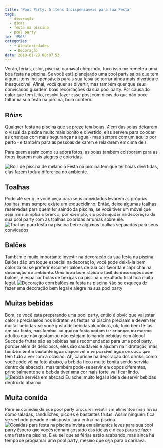 ```yaml
---
title: 'Pool Party: 5 Itens Indispensáveis para sua Festa'
tags:
  - decoração
  - dicas
  - festa na piscina
  - pool party
id: '5503'
categories:
  - - Aleatoriedades
  - - Decoração
date: 2018-01-29 08:07:53
---
```


Verão, férias, calor, piscina, carnaval chegando, tudo isso me remete a uma boa festa na piscina. Se você está planejando uma pool party saiba que tem alguns itens indispensáveis para a sua festa se tornar ainda mais divertida e inesquecível. Afinal, você quer se divertir, mas também quer que seus convidados guardem boas recordações da sua pool party. Por causa do calor que tem feito, resolvi fazer esse post com dicas do que não pode faltar na sua festa na piscina, bora conferir.

## Bóias

Qualquer festa na piscina que se preze tem boias. Além das boias deixarem o visual da piscina muito mais bonito e divertido, elas servem para colocar as crianças com mais segurança na água - mas sempre com um adulto por perto - e também para as pessoas deixarem e relaxarem em cima dela.

Para quem assim como eu adora fotos, as boias também colaboram para as fotos ficarem mais alegres e coloridas.

![Boia de piscina de melancia ](http://natalia.blog.br/wp-content/uploads/2018/01/pool-party-boias.jpg) Festa na piscina tem que ter boias divertidas, elas fazem toda a diferença no ambiente.

## Toalhas

Pode até ser que você peça para seus convidados levarem as próprias toalhas, mas sempre existe um esquecidinho. Então, deixe algumas toalhas reservadas para quem for saindo da piscina, se você tiver um móvel que seja mais simples e branco, por exemplo, ele pode ajudar na decoração da sua pool party com as toalhas coloridas arrumas sobre ele. ![Toalhas para festa na piscina ](http://natalia.blog.br/wp-content/uploads/2018/01/pool-party.jpg) Deixe algumas toalhas separadas para seus convidados

## Balões

Também é muito importante investir na decoração da sua festa na piscina. Balões dão um toque especial na decoração, você pode deixá-la bem colorida ou se preferir escolher balões de sua cor favorita e caprichar na decoração do ambiente. Uma ideia bem rápida e fácil de decorações com balões, é espalhar bolas de bexigas na piscina o resultado final fica muito legal. ![Decoração com balões na festa na piscina](http://natalia.blog.br/wp-content/uploads/2018/01/decoração-festa-na-piscina.jpg) Não se esqueça de fazer uma decoração bem legal e alegre na sua pool party

## Muitas bebidas

Bom, se você esta preparando uma pool party, então é obvio que vai estar calor e precisamos nos hidratar. As festas na piscina precisam e devem ter muitas bebidas, se você gosta de bebidas alcoólicas, ok, tudo bem tê-las em sua festa, mas lembre-se que na festa podem ter crianças ou mesmo adultos que não gostam ou não estejam tomando bebidas com álcool. Sucos de frutas são as bebidas mais recomendadas para uma pool party, porque além de deliciosos, eles são saudáveis e ajudam na hidratação, mas também tenha bastante água disponível e se possível água de coco que tem tudo a ver com a ocasião. Ah, capriche na decoração dos drinks, como você pode vê na foto abaixo, a bebida ficou muito bonita sendo servida dentro de abacaxis, mas também pode-se servir em copos diferentes, principalmente se a bebida tiver uma cor mais forte, vai ficar lindo. ![Bebida servida em abacaxi](http://natalia.blog.br/wp-content/uploads/2018/01/bebida-servida-em-abacaxi.jpg) Eu achei muito legal a ideia de servir bebidas dentro do abacaxi

## Muita comida

Para as comidas da sua pool party procure investir em alimentos mais leves como saladas, sanduíches, picolés e bastantes frutas. Assim ninguém fica se sentindo pesado e indisposto para entrar na piscina.  ![Comidas para festa na piscina](http://natalia.blog.br/wp-content/uploads/2018/01/comidas-para-festa-na-piscina.jpg) Invista em alimentos leves para sua pool party Espero que vocês tenham gostado das ideias e dicas para se fazer uma festa na piscina. E eu sei que as férias estão acabando, mas ainda há tempo de programar uma pool party, mesmo que seja para o carnaval.